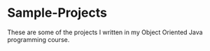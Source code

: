 # Sample-Projects
These are some of the projects I written in my Object Oriented Java programming course. 
